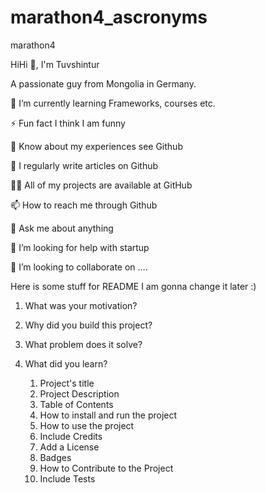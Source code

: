 # marathon4_ascronyms
marathon4

HiHi 👋, I'm Tuvshintur

A passionate guy from Mongolia in Germany.


🌱 I’m currently learning Frameworks, courses etc.

⚡ Fun fact I think I am funny

📄 Know about my experiences see Github

📝 I regularly write articles on Github

👨‍💻 All of my projects are available at GitHub

📫 How to reach me through Github

💬 Ask me about anything

🤝 I’m looking for help with startup

👯 I’m looking to collaborate on ....



Here is some stuff for README I am gonna change it later :)



1. What was your motivation?
2. Why did you build this project?
3. What problem does it solve?
4. What did you learn?

	1. Project's title
	2. Project Description
	3. Table of Contents
	4. How to install and run the project
	5. How to use the project
	6. Include Credits
	7. Add a License
	8. Badges
	9. How to Contribute to the Project
	10. Include Tests


	
